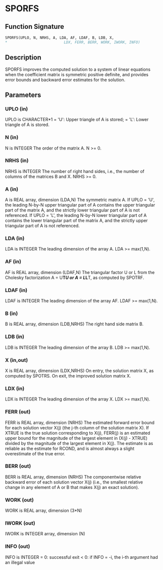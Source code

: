 # SPORFS

## Function Signature

```fortran
SPORFS(UPLO, N, NRHS, A, LDA, AF, LDAF, B, LDB, X,
*                          LDX, FERR, BERR, WORK, IWORK, INFO)
```

## Description


 SPORFS improves the computed solution to a system of linear
 equations when the coefficient matrix is symmetric positive definite,
 and provides error bounds and backward error estimates for the
 solution.

## Parameters

### UPLO (in)

UPLO is CHARACTER*1 = 'U': Upper triangle of A is stored; = 'L': Lower triangle of A is stored.

### N (in)

N is INTEGER The order of the matrix A. N >= 0.

### NRHS (in)

NRHS is INTEGER The number of right hand sides, i.e., the number of columns of the matrices B and X. NRHS >= 0.

### A (in)

A is REAL array, dimension (LDA,N) The symmetric matrix A. If UPLO = 'U', the leading N-by-N upper triangular part of A contains the upper triangular part of the matrix A, and the strictly lower triangular part of A is not referenced. If UPLO = 'L', the leading N-by-N lower triangular part of A contains the lower triangular part of the matrix A, and the strictly upper triangular part of A is not referenced.

### LDA (in)

LDA is INTEGER The leading dimension of the array A. LDA >= max(1,N).

### AF (in)

AF is REAL array, dimension (LDAF,N) The triangular factor U or L from the Cholesky factorization A = U**T*U or A = L*L**T, as computed by SPOTRF.

### LDAF (in)

LDAF is INTEGER The leading dimension of the array AF. LDAF >= max(1,N).

### B (in)

B is REAL array, dimension (LDB,NRHS) The right hand side matrix B.

### LDB (in)

LDB is INTEGER The leading dimension of the array B. LDB >= max(1,N).

### X (in,out)

X is REAL array, dimension (LDX,NRHS) On entry, the solution matrix X, as computed by SPOTRS. On exit, the improved solution matrix X.

### LDX (in)

LDX is INTEGER The leading dimension of the array X. LDX >= max(1,N).

### FERR (out)

FERR is REAL array, dimension (NRHS) The estimated forward error bound for each solution vector X(j) (the j-th column of the solution matrix X). If XTRUE is the true solution corresponding to X(j), FERR(j) is an estimated upper bound for the magnitude of the largest element in (X(j) - XTRUE) divided by the magnitude of the largest element in X(j). The estimate is as reliable as the estimate for RCOND, and is almost always a slight overestimate of the true error.

### BERR (out)

BERR is REAL array, dimension (NRHS) The componentwise relative backward error of each solution vector X(j) (i.e., the smallest relative change in any element of A or B that makes X(j) an exact solution).

### WORK (out)

WORK is REAL array, dimension (3*N)

### IWORK (out)

IWORK is INTEGER array, dimension (N)

### INFO (out)

INFO is INTEGER = 0: successful exit < 0: if INFO = -i, the i-th argument had an illegal value

